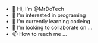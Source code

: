 - 👋 Hi, I’m @MrDoTech
- 👀 I’m interested in programing
- 🌱 I’m currently learning codeing
- 💞️ I’m looking to collaborate on ...
- 📫 How to reach me ...

<!---
MrDoTech/MrDoTech is a ✨ special ✨ repository because its `README.md` (this file) appears on your GitHub profile.
You can click the Preview link to take a look at your changes.
--->
